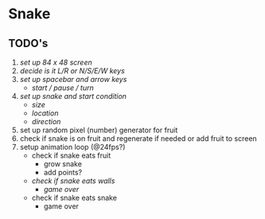 # Snake

## TODO's

1. *set up 84 x 48 screen*
1. *decide is it L/R or N/S/E/W keys*
1. *set up spacebar and arrow keys*
    - *start / pause / turn*
1. *set up snake and start condition*
    - *size*
    - *location*
    - *direction*
1. set up random pixel (number) generator for fruit
1. check if snake is on fruit and regenerate if needed or add fruit to screen
1. setup animation loop (@24fps?)
    - check if snake eats fruit
        - grow snake
        - add points?
    - *check if snake eats walls*
        - *game over*
    - check if snake eats snake
        - game over
